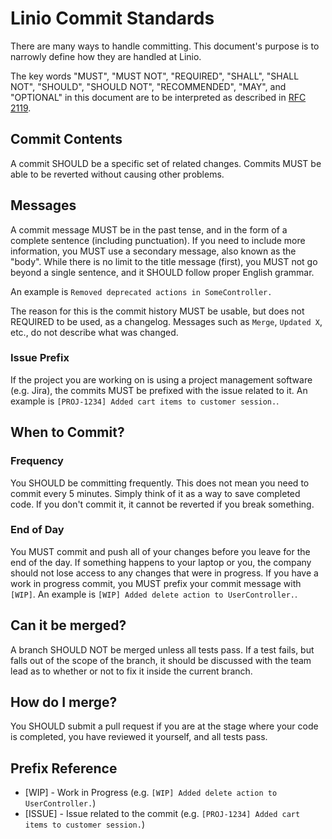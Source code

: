 # Linio Commit Standards
There are many ways to handle committing. This document's purpose is to narrowly define how they are handled at Linio.

The key words "MUST", "MUST NOT", "REQUIRED", "SHALL", "SHALL NOT", "SHOULD",
"SHOULD NOT", "RECOMMENDED", "MAY", and "OPTIONAL" in this document are to be
interpreted as described in [RFC 2119](http://www.ietf.org/rfc/rfc2119.txt).

## Commit Contents
A commit SHOULD be a specific set of related changes. Commits MUST be able to be reverted without causing other problems.

## Messages
A commit message MUST be in the past tense, and in the form of a complete sentence (including punctuation). If you need to include more information, you MUST use a secondary message, also known as the "body". While there is no limit to the title message (first), you MUST not go beyond a single sentence, and it SHOULD follow proper English grammar.

An example is `Removed deprecated actions in SomeController.`

The reason for this is the commit history MUST be usable, but does not REQUIRED to be used, as a changelog. Messages such as `Merge`, `Updated X`, etc., do not describe what was changed.

### Issue Prefix
If the project you are working on is using a project management software (e.g. Jira), the commits MUST be prefixed with the issue related to it. An example is `[PROJ-1234] Added cart items to customer session.`.

## When to Commit?
### Frequency
You SHOULD be committing frequently. This does not mean you need to commit every 5 minutes. Simply think of it as a way to save completed code. If you don't commit it, it cannot be reverted if you break something.

### End of Day
You MUST commit and push all of your changes before you leave for the end of the day. If something happens to your laptop or you, the company should not lose access to any changes that were in progress. If you have a work in progress commit, you MUST prefix your commit message with `[WIP]`. An example is `[WIP] Added delete action to UserController.`.

## Can it be merged?
A branch SHOULD NOT be merged unless all tests pass. If a test fails, but falls out of the scope of the branch, it should be discussed with the team lead as to whether or not to fix it inside the current branch.

## How do I merge?
You SHOULD submit a pull request if you are at the stage where your code is completed, you have reviewed it yourself, and all tests pass.

## Prefix Reference
- [WIP] - Work in Progress (e.g. `[WIP] Added delete action to UserController.`)
- [ISSUE] - Issue related to the commit (e.g. `[PROJ-1234] Added cart items to customer session.`)
